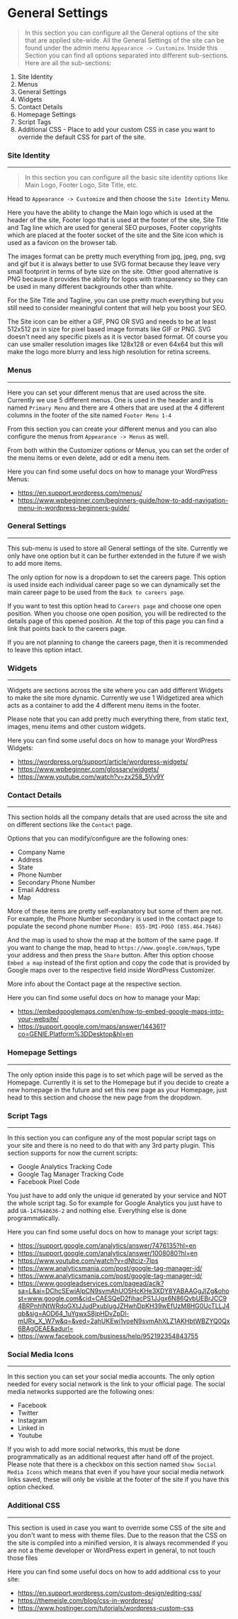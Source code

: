 # General Settings

> In this section you can configure all the General options of the site that are applied site-wide.
> All the General Settings of the site can be found under the admin menu `Appearance -> Customize`.
> Inside this Section you can find all options separated into different sub-sections. Here are all the sub-sections: 


1. Site Identity
1. Menus
1. General Settings
1. Widgets
1. Contact Details
1. Homepage Settings
1. Script Tags
1. Additional CSS - Place to add your custom CSS in case you want to override the default CSS for part of the site.


### Site Identity
-------------------

> In this section you can configure all the basic site identity options like Main Logo, Footer Logo, Site Title, etc. 


Head to `Appearance -> Customize` and then choose the `Site Identity` Menu.

Here you have the ability to change the Main logo which is used at the header of the site, Footer logo that is used at the footer of the site, Site Title and Tag line which are used for general SEO purposes, Footer copyrights which are placed at the footer socket of the site and the Site icon which is used as a favicon on the browser tab.

The images format can be pretty much everything from jpg, jpeg, png, svg and gif but it is always better to use SVG format because they leave very small footprint in terms of byte size on the site. Other good alternative is PNG because it provides the ability for logos with transparency so they can be used in many different backgrounds other than white.

For the Site Title and Tagline, you can use pretty much everything but you still need to consider meaningful content that will help you boost your SEO.

The Site icon can be either a GIF, PNG OR SVG and needs to be at least 512x512 px in size for pixel based image formats like GIF or PNG. SVG doesn't need any specific pixels as it is vector based format.
Of course you can use smaller resolution images like 128x128 or even 64x64 but this will make the logo more blurry and less high resolution for retina screens. 





### Menus
-------------------

Here you can set your different menus that are used across the site. Currently we use 5 different menus. 
One is used in the header and it is named `Primary Menu` and there are 4 others that are used at the 4 different columns in the footer of the site named `Footer Menu 1-4`

From this section you can create your different menus and you can also configure the menus from `Appearance -> Menus` as well.

From both within the Customizer options or Menus, you can set the order of the menu items or even delete, add or edit a menu item.

Here you can find some useful docs on how to manage your WordPress Menus:

* https://en.support.wordpress.com/menus/
* https://www.wpbeginner.com/beginners-guide/how-to-add-navigation-menu-in-wordpress-beginners-guide/ 

 

### General Settings
--------------------

This sub-menu is used to store all General settings of the site. Currently we only have one option but it can be further extended in the future if we wish to add more items.

The only option for now is a dropdown to set the careers page. This option is used inside each individual career page so we can dynamically set the main career page to be used from the `Back to careers page`.

If you want to test this option head to `Careers page` and choose one open position. When you choose one open position, you will be redirected to the details page of this opened position. At the top of this page you can find a link that points back to the careers page.

If you are not planning to change the careers page, then it is recommended to leave this option intact.


### Widgets
--------------------

Widgets are sections across the site where you can add different Widgets to make the site more dynamic.
Currently we use 1 Widgetized area which acts as a container to add the 4 different menu items in the footer. 

Please note that you can add pretty much everything there, from static text, images, menu items and other custom widgets.

Here you can find some useful docs on how to manage your WordPress Widgets:

* https://wordpress.org/support/article/wordpress-widgets/
* https://www.wpbeginner.com/glossary/widgets/
* https://www.youtube.com/watch?v=zx258_5Vv9Y


### Contact Details
--------------------

This section holds all the company details that are used across the site and on different sections like the `Contact` page.

Options that you can modify/configure are the following ones:

* Company Name
* Address
* State
* Phone Number
* Secondary Phone Number
* Email Address
* Map


More of these items are pretty self-explanatory but some of them are not.
For example, the Phone Number secondary is used in the contact page to populate the second phone number `Phone: 855-IMI-POGO (855.464.7646)` 

And the map is used to show the map at the bottom of the same page. If you want to change the map, head to `https://www.google.com/maps`, type your address and then press the `Share` button. After this option choose `Embed a map` instead of the first option and copy the code that is provided by Google maps over to the respective field inside WordPress Customizer. 

More info about the Contact page at the respective section.
 

Here you can find some useful docs on how to manage your Map:

* https://embedgooglemaps.com/en/how-to-embed-google-maps-into-your-website/
* https://support.google.com/maps/answer/144361?co=GENIE.Platform%3DDesktop&hl=en



### Homepage Settings
---------------------

The only option inside this page is to set which page will be served as the Homepage. Currently it is set to the Homepage but if you decide to create a new homepage in the future and set this new page as your Homepage, just head to this section and choose the new page from the dropdown.




### Script Tags
--------------------

In this section you can configure any of the most popular script tags on your site and there is no need to do that with any 3rd party plugin.
This section supports for now the current scripts:

* Google Analytics Tracking Code
* Google Tag Manager Tracking Code
* Facebook Pixel Code

You just have to add only the unique id generated by your service and NOT the whole script tag. So for example for Google Analytics you just have to add `UA-147648636-2` and nothing else.
Everything else is done programmatically.

Here you can find some useful docs on how to manage your script tags:

* https://support.google.com/analytics/answer/7476135?hl=en
* https://support.google.com/analytics/answer/1008080?hl=en
* https://www.youtube.com/watch?v=dNtciz-7Ips
* https://www.analyticsmania.com/post/google-tag-manager-id/
* https://www.analyticsmania.com/post/google-tag-manager-id/
* https://www.googleadservices.com/pagead/aclk?sa=L&ai=DChcSEwiAlpCN9svmAhUO5HcKHe3XDY8YABAAGgJlZg&ohost=www.google.com&cid=CAESQeD2fihacPS1JJgx6N86QvbUEBrJCC94BRPnhlNtWRdqGXtJJudPxublugJZHwhDpKH39wEfUzM8HG0UcTLLJ4qb&sig=AOD64_1uYgwxS8jpHDvZpDl-mURx_X_W7w&q=&ved=2ahUKEwi1voeN9svmAhXLZ1AKHbtWBZYQ0Qx6BAgOEAE&adurl=
* https://www.facebook.com/business/help/952192354843755




### Social Media Icons
----------------------


In this section you can set your social media accounts. The only option needed for every social network is the link to your official page.
The social media networks supported are the following ones:

* Facebook
* Twitter
* Instagram
* Linked in
* Youtube

If you wish to add more social networks, this must be done programmatically as an additional request after hand off of the project.
Please note that there is a checkbox on this section named `Show Social Media Icons` which means that even if you have your social media network links saved, these will only be visible at the footer of the site if you have this option checked. 



### Additional CSS
--------------------

This section is used in case you want to override some CSS of the site and you don't want to mess with theme files.
Due to the reason that the CSS on the site is compiled into a minified version, it is always recommended if you are not a theme developer or WordPress expert in general, to not touch those files

Here you can find some useful docs on how to add additional css to your site:

* https://en.support.wordpress.com/custom-design/editing-css/
* https://themeisle.com/blog/css-in-wordpress/
* https://www.hostinger.com/tutorials/wordpress-custom-css

